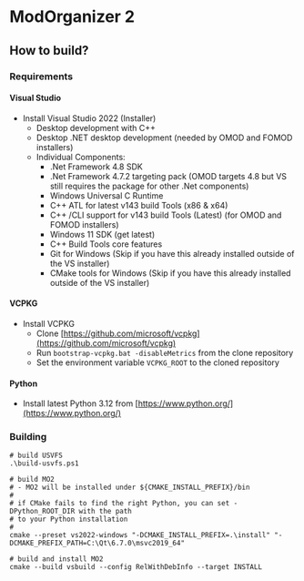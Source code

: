 # ModOrganizer 2

## How to build?

### Requirements

#### Visual Studio

- Install Visual Studio 2022 (Installer)
  - Desktop development with C++
  - Desktop .NET desktop development (needed by OMOD and FOMOD installers)
  - Individual Components:
    - .Net Framework 4.8 SDK
    - .Net Framework 4.7.2 targeting pack (OMOD targets 4.8 but VS still requires the package for other .Net components)
    - Windows Universal C Runtime
    - C++ ATL for latest v143 build Tools (x86 & x64)
    - C++ /CLI support for v143 build Tools (Latest) (for OMOD and FOMOD installers)
    - Windows 11 SDK (get latest)
    - C++ Build Tools core features
    - Git for Windows (Skip if you have this already installed outside of the VS installer)
    - CMake tools for Windows (Skip if you have this already installed outside of the VS installer)

#### VCPKG

- Install VCPKG
  - Clone [https://github.com/microsoft/vcpkg](https://github.com/microsoft/vcpkg)
  - Run `bootstrap-vcpkg.bat -disableMetrics` from the clone repository
  - Set the environment variable `VCPKG_ROOT` to the cloned repository

#### Python

- Install latest Python 3.12 from [https://www.python.org/](https://www.python.org/)

### Building

```pwsh
# build USVFS
.\build-usvfs.ps1

# build MO2
# - MO2 will be installed under ${CMAKE_INSTALL_PREFIX}/bin
#
# if CMake fails to find the right Python, you can set -DPython_ROOT_DIR with the path
# to your Python installation
#
cmake --preset vs2022-windows "-DCMAKE_INSTALL_PREFIX=.\install" "-DCMAKE_PREFIX_PATH=C:\Qt\6.7.0\msvc2019_64"

# build and install MO2
cmake --build vsbuild --config RelWithDebInfo --target INSTALL
```
